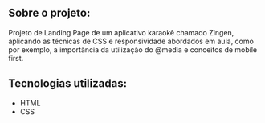 ## Sobre o projeto:
Projeto de Landing Page de um aplicativo karaokê chamado Zingen, aplicando as técnicas de CSS e responsividade abordados em aula, como por exemplo, a importância da utilização do @media e conceitos de mobile first.

## Tecnologias utilizadas:
- HTML
- CSS

  
